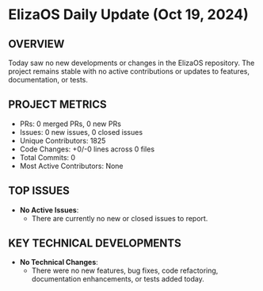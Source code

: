 # ElizaOS Daily Update (Oct 19, 2024)

## OVERVIEW 
Today saw no new developments or changes in the ElizaOS repository. The project remains stable with no active contributions or updates to features, documentation, or tests.

## PROJECT METRICS
- PRs: 0 merged PRs, 0 new PRs
- Issues: 0 new issues, 0 closed issues
- Unique Contributors: 1825
- Code Changes: +0/-0 lines across 0 files
- Total Commits: 0
- Most Active Contributors: None

## TOP ISSUES
- **No Active Issues**: 
  - There are currently no new or closed issues to report.

## KEY TECHNICAL DEVELOPMENTS
- **No Technical Changes**: 
  - There were no new features, bug fixes, code refactoring, documentation enhancements, or tests added today.